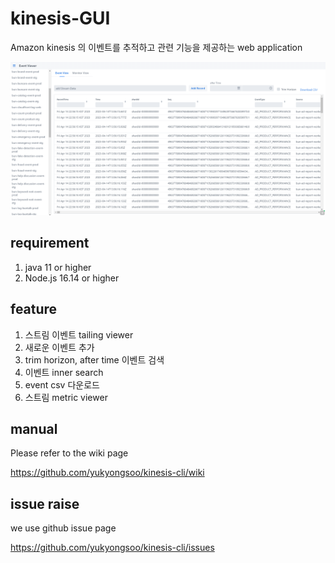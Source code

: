 # kinesis-GUI

Amazon kinesis 의 이벤트를 추적하고 관련 기능을 제공하는 web application

![Home](./home.PNG)

## requirement

1. java 11 or higher
2. Node.js 16.14 or higher

## feature

1. 스트림 이벤트 tailing viewer
2. 새로운 이벤트 추가 
3. trim horizon, after time 이벤트 검색 
4. 이벤트 inner search
5. event csv 다운로드 
6. 스트림 metric viewer

## manual 

Please refer to the wiki page

https://github.com/yukyongsoo/kinesis-cli/wiki

## issue raise

we use github issue page 

https://github.com/yukyongsoo/kinesis-cli/issues
